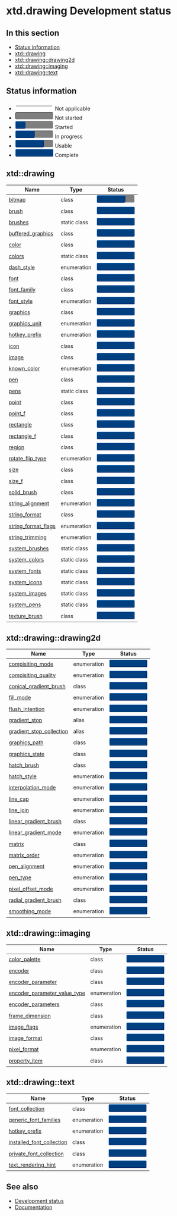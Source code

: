 # xtd.drawing Development status

## In this section

* [Status information](#status-information)
* [xtd::drawing](#xtddrawing)
* [xtd::drawing::drawing2d](#xtddrawingdrawing2d)
* [xtd::drawing::imaging](#xtddrawingimaging)
* [xtd::drawing::text](#xtddrawingtext)

## Status information

* ![progress](/pictures/progress_ina.png) Not applicable
* ![progress](/pictures/progress0.png) Not started
* ![progress](/pictures/progress25.png) Started
* ![progress](/pictures/progress50.png) In progress
* ![progress](/pictures/progress75.png) Usable
* ![progress](/pictures/progress100.png) Complete

## xtd::drawing

| Name                                                                                                                            | Type         | Status                                 |
| ------------------------------------------------------------------------------------------------------------------------------- | ------------ | -------------------------------------- |
| [bitmap](https://github.com/gammasoft71/xtd/tree/master/src/xtd.drawing/include/xtd/drawing/bitmap.h)                           | class        | ![progress](/pictures/progress75.png)  |
| [brush](https://github.com/gammasoft71/xtd/tree/master/src/xtd.drawing/include/xtd/drawing/brush.h)                             | class        | ![progress](/pictures/progress100.png) |
| [brushes](https://github.com/gammasoft71/xtd/tree/master/src/xtd.drawing/include/xtd/drawing/brushes.h)                         | static class | ![progress](/pictures/progress100.png) |
| [buffered_graphics](https://github.com/gammasoft71/xtd/tree/master/src/xtd.drawing/include/xtd/drawing/buffered_graphics.h)     | class        | ![progress](/pictures/progress100.png) |
| [color](https://github.com/gammasoft71/xtd/tree/master/src/xtd.drawing/include/xtd/drawing/color.h)                             | class        | ![progress](/pictures/progress100.png) |
| [colors](https://github.com/gammasoft71/xtd/tree/master/src/xtd.drawing/include/xtd/drawing/colors.h)                           | static class | ![progress](/pictures/progress100.png) |
| [dash_style](https://github.com/gammasoft71/xtd/tree/master/src/xtd.drawing/include/xtd/drawing/dash_style.h)                   | enumeration  | ![progress](/pictures/progress100.png) |
| [font](https://github.com/gammasoft71/xtd/tree/master/src/xtd.drawing/include/xtd/drawing/font.h)                               | class        | ![progress](/pictures/progress100.png) |
| [font_family](https://github.com/gammasoft71/xtd/tree/master/src/xtd.drawing/include/xtd/drawing/font_family.h)                 | class        | ![progress](/pictures/progress100.png) |
| [font_style](https://github.com/gammasoft71/xtd/tree/master/src/xtd.drawing/include/xtd/drawing/font_style.h)                   | enumeration  | ![progress](/pictures/progress100.png) |
| [graphics](https://github.com/gammasoft71/xtd/tree/master/src/xtd.drawing/include/xtd/drawing/graphics.h)                       | class        | ![progress](/pictures/progress100.png) |
| [graphics_unit](https://github.com/gammasoft71/xtd/tree/master/src/xtd.drawing/include/xtd/drawing/graphics_unit.h)             | enumeration  | ![progress](/pictures/progress100.png) |
| [hotkey_prefix](https://github.com/gammasoft71/xtd/tree/master/src/xtd.drawing/include/xtd/drawing/hotkey_prefix.h)             | enumeration  | ![progress](/pictures/progress100.png) |
| [icon](https://github.com/gammasoft71/xtd/tree/master/src/xtd.drawing/include/xtd/drawing/icon.h)                               | class        | ![progress](/pictures/progress100.png) |
| [image](https://github.com/gammasoft71/xtd/tree/master/src/xtd.drawing/include/xtd/drawing/image.h)                             | class        | ![progress](/pictures/progress100.png) |
| [known_color](https://github.com/gammasoft71/xtd/tree/master/src/xtd.drawing/include/xtd/drawing/known_color.h)                 | enumeration  | ![progress](/pictures/progress100.png) |
| [pen](https://github.com/gammasoft71/xtd/tree/master/src/xtd.drawing/include/xtd/drawing/pen.h)                                 | class        | ![progress](/pictures/progress100.png) |
| [pens](https://github.com/gammasoft71/xtd/tree/master/src/xtd.drawing/include/xtd/drawing/pens.h)                               | static class | ![progress](/pictures/progress100.png) |
| [point](https://github.com/gammasoft71/xtd/tree/master/src/xtd.drawing/include/xtd/drawing/point.h)                             | class        | ![progress](/pictures/progress100.png) |
| [point_f](https://github.com/gammasoft71/xtd/tree/master/src/xtd.drawing/include/xtd/drawing/point_f.h)                         | class        | ![progress](/pictures/progress100.png) |
| [rectangle](https://github.com/gammasoft71/xtd/tree/master/src/xtd.drawing/include/xtd/drawing/rectangle.h)                     | class        | ![progress](/pictures/progress100.png) |
| [rectangle_f](https://github.com/gammasoft71/xtd/tree/master/src/xtd.drawing/include/xtd/drawing/rectangle_f.h)                 | class        | ![progress](/pictures/progress100.png) |
| [region](https://github.com/gammasoft71/xtd/tree/master/src/xtd.drawing/include/xtd/drawing/region.h)                           | class        | ![progress](/pictures/progress100.png) |
| [rotate_flip_type](https://github.com/gammasoft71/xtd/tree/master/src/xtd.drawing/include/xtd/drawing/rotate_flip_type.h)       | enumeration  | ![progress](/pictures/progress100.png) |
| [size](https://github.com/gammasoft71/xtd/tree/master/src/xtd.drawing/include/xtd/drawing/size.h)                               | class        | ![progress](/pictures/progress100.png) |
| [size_f](https://github.com/gammasoft71/xtd/tree/master/src/xtd.drawing/include/xtd/drawing/size_f.h)                           | class        | ![progress](/pictures/progress100.png) |
| [solid_brush](https://github.com/gammasoft71/xtd/tree/master/src/xtd.drawing/include/xtd/drawing/solid_brush.h)                 | class        | ![progress](/pictures/progress100.png) |
| [string_alignment](https://github.com/gammasoft71/xtd/tree/master/src/xtd.drawing/include/xtd/drawing/string_alignment.h)       | enumeration  | ![progress](/pictures/progress100.png) |
| [string_format](https://github.com/gammasoft71/xtd/tree/master/src/xtd.drawing/include/xtd/drawing/string_format.h)             | class        | ![progress](/pictures/progress100.png) |
| [string_format_flags](https://github.com/gammasoft71/xtd/tree/master/src/xtd.drawing/include/xtd/drawing/string_format_flags.h) | enumeration  | ![progress](/pictures/progress100.png) |
| [string_trimming](https://github.com/gammasoft71/xtd/tree/master/src/xtd.drawing/include/xtd/drawing/string_trimming.h)         | enumeration  | ![progress](/pictures/progress100.png) |
| [system_brushes](https://github.com/gammasoft71/xtd/tree/master/src/xtd.drawing/include/xtd/drawing/system_brushes.h)           | static class | ![progress](/pictures/progress100.png) |
| [system_colors](https://github.com/gammasoft71/xtd/tree/master/src/xtd.drawing/include/xtd/drawing/system_colors.h)             | static class | ![progress](/pictures/progress100.png) |
| [system_fonts](https://github.com/gammasoft71/xtd/tree/master/src/xtd.drawing/include/xtd/drawing/system_fonts.h)               | static class | ![progress](/pictures/progress100.png) |
| [system_icons](https://github.com/gammasoft71/xtd/tree/master/src/xtd.drawing/include/xtd/drawing/system_icons.h)               | static class | ![progress](/pictures/progress100.png) |
| [system_images](https://github.com/gammasoft71/xtd/tree/master/src/xtd.drawing/include/xtd/drawing/system_images.h)             | static class | ![progress](/pictures/progress100.png) |
| [system_pens](https://github.com/gammasoft71/xtd/tree/master/src/xtd.drawing/include/xtd/drawing/system_pens.h)                 | static class | ![progress](/pictures/progress100.png) |
| [texture_brush](https://github.com/gammasoft71/xtd/tree/master/src/xtd.drawing/include/xtd/drawing/texture_brush.h)             | class        | ![progress](/pictures/progress100.png) |

## xtd::drawing::drawing2d

| Name                                                                                                                                                | Type         | Status                                 |
| --------------------------------------------------------------------------------------------------------------------------------------------------- | ------------ | -------------------------------------- |
| [compisiting_mode](https://github.com/gammasoft71/xtd/tree/master/src/xtd.drawing/include/xtd/drawing/drawing2d/compisiting_mode.h)                 | enumeration  | ![progress](/pictures/progress100.png) |
| [compisiting_quality](https://github.com/gammasoft71/xtd/tree/master/src/xtd.drawing/include/xtd/drawing/drawing2d/compisiting_quality.h)           | enumeration  | ![progress](/pictures/progress100.png) |
| [conical_gradient_brush](https://github.com/gammasoft71/xtd/tree/master/src/xtd.drawing/include/xtd/drawing/drawing2d/conical_gradient_brush.h)     | class        | ![progress](/pictures/progress100.png) |
| [fill_mode](https://github.com/gammasoft71/xtd/tree/master/src/xtd.drawing/include/xtd/drawing/drawing2d/fill_mode.h)                               | enumeration  | ![progress](/pictures/progress100.png) |
| [flush_intention](https://github.com/gammasoft71/xtd/tree/master/src/xtd.drawing/include/xtd/drawing/drawing2d/flush_intention.h)                   | enumeration  | ![progress](/pictures/progress100.png) |
| [gradient_stop](https://github.com/gammasoft71/xtd/tree/master/src/xtd.drawing/include/xtd/drawing/drawing2d/gradient_stop.h)                       | alias        | ![progress](/pictures/progress100.png) |
| [gradient_stop_collection](https://github.com/gammasoft71/xtd/tree/master/src/xtd.drawing/include/xtd/drawing/drawing2d/gradient_stop_collection.h) | alias        | ![progress](/pictures/progress100.png) |
| [graphics_path](https://github.com/gammasoft71/xtd/tree/master/src/xtd.drawing/include/xtd/drawing/drawing2d/graphics_path.h)                       | class        | ![progress](/pictures/progress100.png) |
| [graphics_state](https://github.com/gammasoft71/xtd/tree/master/src/xtd.drawing/include/xtd/drawing/drawing2d/graphics_state.h)                     | class        | ![progress](/pictures/progress100.png) |
| [hatch_brush](https://github.com/gammasoft71/xtd/tree/master/src/xtd.drawing/include/xtd/drawing/drawing2d/hatch_brush.h)                           | class        | ![progress](/pictures/progress100.png) |
| [hatch_style](https://github.com/gammasoft71/xtd/tree/master/src/xtd.drawing/include/xtd/drawing/drawing2d/hatch_style.h)                           | enumeration  | ![progress](/pictures/progress100.png) |
| [interpolation_mode](https://github.com/gammasoft71/xtd/tree/master/src/xtd.drawing/include/xtd/drawing/drawing2d/interpolation_mode.h)             | enumeration  | ![progress](/pictures/progress100.png) |
| [line_cap](https://github.com/gammasoft71/xtd/tree/master/src/xtd.drawing/include/xtd/drawing/drawing2d/line_cap.h)                                 | enumeration  | ![progress](/pictures/progress100.png) |
| [line_join](https://github.com/gammasoft71/xtd/tree/master/src/xtd.drawing/include/xtd/drawing/drawing2d/line_join.h)                               | enumeration  | ![progress](/pictures/progress100.png) |
| [linear_gradient_brush](https://github.com/gammasoft71/xtd/tree/master/src/xtd.drawing/include/xtd/drawing/drawing2d/linear_gradient_brush.h)       | class        | ![progress](/pictures/progress100.png) |
| [linear_gradient_mode](https://github.com/gammasoft71/xtd/tree/master/src/xtd.drawing/include/xtd/drawing/drawing2d/linear_gradient_mode.h)         | enumeration  | ![progress](/pictures/progress100.png) |
| [matrix](https://github.com/gammasoft71/xtd/tree/master/src/xtd.drawing/include/xtd/drawing/drawing2d/matrix.h)                                     | class        | ![progress](/pictures/progress100.png) |
| [matrix_order](https://github.com/gammasoft71/xtd/tree/master/src/xtd.drawing/include/xtd/drawing/drawing2d/matrix_order.h)                         | enumeration  | ![progress](/pictures/progress100.png) |
| [pen_alignment](https://github.com/gammasoft71/xtd/tree/master/src/xtd.drawing/include/xtd/drawing/drawing2d/pen_alignment.h)                       | enumeration  | ![progress](/pictures/progress100.png) |
| [pen_type](https://github.com/gammasoft71/xtd/tree/master/src/xtd.drawing/include/xtd/drawing/drawing2d/pen_type.h)                                 | enumeration  | ![progress](/pictures/progress100.png) |
| [pixel_offset_mode](https://github.com/gammasoft71/xtd/tree/master/src/xtd.drawing/include/xtd/drawing/drawing2d/pixel_offset_mode.h)               | enumeration  | ![progress](/pictures/progress100.png) |
| [radial_gradient_brush](https://github.com/gammasoft71/xtd/tree/master/src/xtd.drawing/include/xtd/drawing/drawing2d/radial_gradient_brush.h)       | class        | ![progress](/pictures/progress100.png) |
| [smoothing_mode](https://github.com/gammasoft71/xtd/tree/master/src/xtd.drawing/include/xtd/drawing/drawing2d/smoothing_mode.h)                     | enumeration  | ![progress](/pictures/progress100.png) |

## xtd::drawing::imaging

| Name                                                                                                                                                      | Type         | Status                                 |
| --------------------------------------------------------------------------------------------------------------------------------------------------------- | ------------ | -------------------------------------- |
| [color_palette](https://github.com/gammasoft71/xtd/tree/master/src/xtd.drawing/include/xtd/drawing/imaging/color_palette.h)                               | class        | ![progress](/pictures/progress100.png) |
| [encoder](https://github.com/gammasoft71/xtd/tree/master/src/xtd.drawing/include/xtd/drawing/imaging/encoder.h)                                           | class        | ![progress](/pictures/progress100.png) |
| [encoder_parameter](https://github.com/gammasoft71/xtd/tree/master/src/xtd.drawing/include/xtd/drawing/imaging/encoder_parameter.h)                       | class        | ![progress](/pictures/progress100.png) |
| [encoder_parameter_value_type](https://github.com/gammasoft71/xtd/tree/master/src/xtd.drawing/include/xtd/drawing/imaging/encoder_parameter_value_type.h) | enumeration  | ![progress](/pictures/progress100.png) |
| [encoder_parameters](https://github.com/gammasoft71/xtd/tree/master/src/xtd.drawing/include/xtd/drawing/imaging/encoder_parameters.h)                     | class        | ![progress](/pictures/progress100.png) |
| [frame_dimension](https://github.com/gammasoft71/xtd/tree/master/src/xtd.drawing/include/xtd/drawing/imaging/frame_dimension.h)                           | class        | ![progress](/pictures/progress100.png) |
| [image_flags](https://github.com/gammasoft71/xtd/tree/master/src/xtd.drawing/include/xtd/drawing/imaging/image_flags.h)                                   | enumeration  | ![progress](/pictures/progress100.png) |
| [image_format](https://github.com/gammasoft71/xtd/tree/master/src/xtd.drawing/include/xtd/drawing/imaging/image_format.h)                                 | class        | ![progress](/pictures/progress100.png) |
| [pixel_format](https://github.com/gammasoft71/xtd/tree/master/src/xtd.drawing/include/xtd/drawing/imaging/pixel_format.h)                                 | enumeration  | ![progress](/pictures/progress100.png) |
| [property_item](https://github.com/gammasoft71/xtd/tree/master/src/xtd.drawing/include/xtd/drawing/imaging/property_item.h)                               | class        | ![progress](/pictures/progress100.png) |

## xtd::drawing::text

| Name                                                                                                                                             | Type         | Status                                 |
| ------------------------------------------------------------------------------------------------------------------------------------------------ | ------------ | -------------------------------------- |
| [font_collection](https://github.com/gammasoft71/xtd/tree/master/src/xtd.drawing/include/xtd/drawing/text/font_collection.h)                     | class        | ![progress](/pictures/progress100.png) |
| [generic_font_families](https://github.com/gammasoft71/xtd/tree/master/src/xtd.drawing/include/xtd/drawing/text/generic_font_families.h)         | enumeration  | ![progress](/pictures/progress100.png) |
| [hotkey_prefix](https://github.com/gammasoft71/xtd/tree/master/src/xtd.drawing/include/xtd/drawing/text/hotkey_prefix.h)                         | enumeration  | ![progress](/pictures/progress100.png) |
| [installed_font_collection](https://github.com/gammasoft71/xtd/tree/master/src/xtd.drawing/include/xtd/drawing/text/installed_font_collection.h) | class        | ![progress](/pictures/progress100.png) |
| [private_font_collection](https://github.com/gammasoft71/xtd/tree/master/src/xtd.drawing/include/xtd/drawing/text/private_font_collection.h)     | class        | ![progress](/pictures/progress100.png) |
| [text_rendering_hint](https://github.com/gammasoft71/xtd/tree/master/src/xtd.drawing/include/xtd/drawing/text/text_rendering_hint.h)             | enumeration  | ![progress](/pictures/progress100.png) |

## See also

* [Development status](/docs/documentation/Development%20status)
* [Documentation](/docs/documentation)
